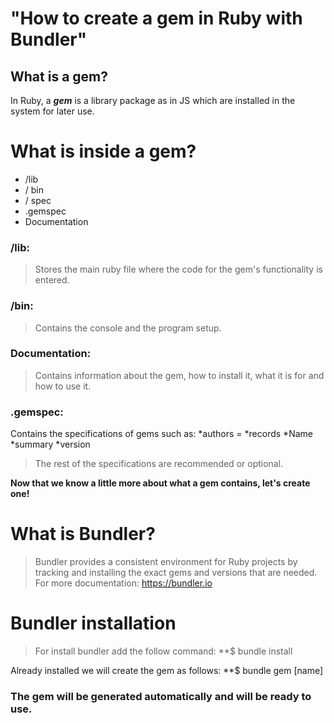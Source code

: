 # "How to create a gem in Ruby with Bundler"

## What is a gem?

In Ruby, a ***gem*** is a library package as in JS which are installed in the system for later use.

# What is inside a gem?

* /lib
* / bin
* / spec
* .gemspec
* Documentation


### /lib: 
> Stores the main ruby ​​file where the code for the gem's functionality is entered.

### /bin: 
> Contains the console and the program setup.

### Documentation: 
> Contains information about the gem, how to install it, what it is for and how to use it.

### .gemspec: 
Contains the specifications of gems such as:
*authors =
*records
*Name
*summary
*version
> The rest of the specifications are recommended or optional.

**Now that we know a little more about what a gem contains, let's create one!**

# What is Bundler?
> Bundler provides a consistent environment for Ruby projects by tracking and installing the exact gems and versions that are needed. For more documentation: https://bundler.io

# Bundler installation

> For install bundler add the follow command: 
**$ bundle install

Already installed we will create the gem as follows:
**$ bundle gem [name]

### The gem will be generated automatically and will be ready to use.
